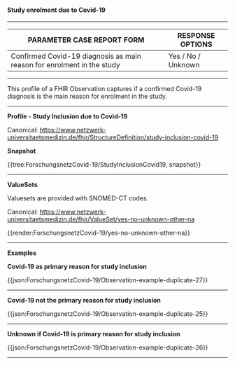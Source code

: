 #### Study enrolment due to Covid-19

---

| PARAMETER CASE REPORT FORM | RESPONSE OPTIONS |
|--------------|-----------|
| Confirmed Covid-19 diagnosis as main reason for enrolment in the study | Yes / No / Unknown | 

---

This profile of a FHIR Observation captures if a confirmed Covid-19 diagnosis is the main reason for enrolment in the study.

---

**Profile - Study Inclusion due to Covid-19**

Canonical: https://www.netzwerk-universitaetsmedizin.de/fhir/StructureDefinition/study-inclusion-covid-19

**Snapshot**

{{tree:ForschungsnetzCovid-19/StudyInclusionCovid19, snapshot}}

---

**ValueSets**

Valuesets are provided with SNOMED-CT codes.

Canonical: https://www.netzwerk-universitaetsmedizin.de/fhir/ValueSet/yes-no-unknown-other-na

{{render:ForschungsnetzCovid-19/yes-no-unknown-other-na}}

---

**Examples**

**Covid-19 as primary reason for study inclusion**
<br>

{{json:ForschungsnetzCovid-19/Observation-example-duplicate-27}} 

---

**Covid-19 not the primary reason for study inclusion**
<br>

{{json:ForschungsnetzCovid-19/Observation-example-duplicate-25}} 

---

**Unknown if Covid-19 is primary reason for study inclusion**
<br>

{{json:ForschungsnetzCovid-19/Observation-example-duplicate-26}} 

---